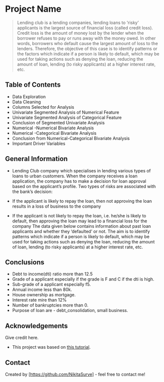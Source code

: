 # Project Name
>Lending club is a lending companies, lending loans to ‘risky’ applicants is the largest source of financial loss (called credit loss). Credit loss is the amount of money lost by the lender when the borrower refuses to pay or runs away with the money owed. In other words, borrowers who default cause the largest amount of loss to the lenders. 
Therefore, the objective of this case is to identify patterns or the factors which indicate if a person is likely to default, which may be used for taking actions such as denying the loan, reducing the amount of loan, lending (to risky applicants) at a higher interest rate, etc.


## Table of Contents
* Data Exploration
* Data Cleaning
* Columns Selected for Analysis
* Univariate Segmented Analysis of Numerical Feature
* Univariate Segmented Analysis of Categorical Feature
* Conclusion of Segmented Univariate Analysis
* Numerical -Numerical Bivariate Analysis
* Numerical -Categorical Bivariate Analysis
* Conclusion from Numerical-Categorical Bivariate Analysis
* Important Driver Variables


## General Information
- Lending Club company which specialises in lending various types of loans to urban customers. When the company receives a loan application, the company has to make a decision for loan approval based on the applicant’s profile. Two types of risks are associated with the bank’s decision:

* If the applicant is likely to repay the loan, then not approving the loan results in a loss of business to the company

* If the applicant is not likely to repay the loan, i.e. he/she is likely to default, then approving the loan may lead to a financial loss for the company
The data given below contains information about past loan applicants and whether they ‘defaulted’ or not. The aim is to identify patterns which indicate if a person is likely to default, which may be used for taking actions such as denying the loan, reducing the amount of loan, lending (to risky applicants) at a higher interest rate, etc.

## Conclusions
- Debt to income(dti) ratio more than 12.5
- Grade of a applicant especially if the grade is F and C if the dti is high.
- Sub-grade of a applicant especially f5.
- Annual income less than 80k.
- House ownership as mortgage.
- Interest rate mire than 12%
- Number of bankruptcies more than 0.
- Purpose of loan are - debt_consolidation, small business.


## Acknowledgements
Give credit here.
- This project was based on [this tutorial](https://learn.upgrad.com/course/3090/segment/17518/147295/451858/2337734).


## Contact
Created by [https://github.com/NikitaSurve] - feel free to contact me!

